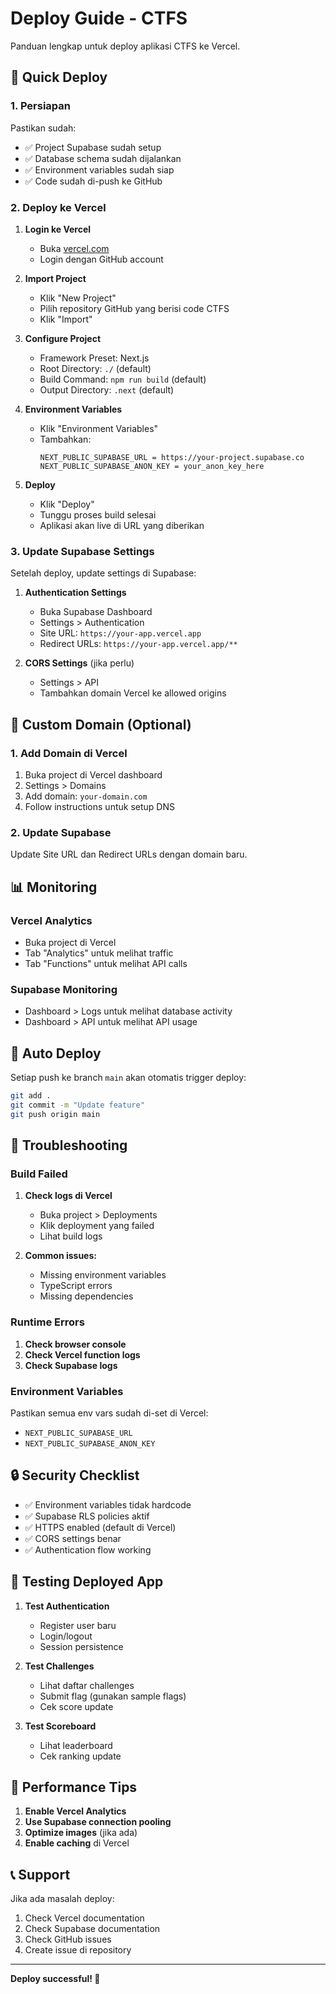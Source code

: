 # Deploy Guide - CTFS

Panduan lengkap untuk deploy aplikasi CTFS ke Vercel.

## 🚀 Quick Deploy

### 1. Persiapan

Pastikan sudah:
- ✅ Project Supabase sudah setup
- ✅ Database schema sudah dijalankan
- ✅ Environment variables sudah siap
- ✅ Code sudah di-push ke GitHub

### 2. Deploy ke Vercel

1. **Login ke Vercel**
   - Buka [vercel.com](https://vercel.com)
   - Login dengan GitHub account

2. **Import Project**
   - Klik "New Project"
   - Pilih repository GitHub yang berisi code CTFS
   - Klik "Import"

3. **Configure Project**
   - Framework Preset: Next.js
   - Root Directory: `./` (default)
   - Build Command: `npm run build` (default)
   - Output Directory: `.next` (default)

4. **Environment Variables**
   - Klik "Environment Variables"
   - Tambahkan:
     ```
     NEXT_PUBLIC_SUPABASE_URL = https://your-project.supabase.co
     NEXT_PUBLIC_SUPABASE_ANON_KEY = your_anon_key_here
     ```

5. **Deploy**
   - Klik "Deploy"
   - Tunggu proses build selesai
   - Aplikasi akan live di URL yang diberikan

### 3. Update Supabase Settings

Setelah deploy, update settings di Supabase:

1. **Authentication Settings**
   - Buka Supabase Dashboard
   - Settings > Authentication
   - Site URL: `https://your-app.vercel.app`
   - Redirect URLs: `https://your-app.vercel.app/**`

2. **CORS Settings** (jika perlu)
   - Settings > API
   - Tambahkan domain Vercel ke allowed origins

## 🔧 Custom Domain (Optional)

### 1. Add Domain di Vercel

1. Buka project di Vercel dashboard
2. Settings > Domains
3. Add domain: `your-domain.com`
4. Follow instructions untuk setup DNS

### 2. Update Supabase

Update Site URL dan Redirect URLs dengan domain baru.

## 📊 Monitoring

### Vercel Analytics

- Buka project di Vercel
- Tab "Analytics" untuk melihat traffic
- Tab "Functions" untuk melihat API calls

### Supabase Monitoring

- Dashboard > Logs untuk melihat database activity
- Dashboard > API untuk melihat API usage

## 🔄 Auto Deploy

Setiap push ke branch `main` akan otomatis trigger deploy:

```bash
git add .
git commit -m "Update feature"
git push origin main
```

## 🐛 Troubleshooting

### Build Failed

1. **Check logs di Vercel**
   - Buka project > Deployments
   - Klik deployment yang failed
   - Lihat build logs

2. **Common issues:**
   - Missing environment variables
   - TypeScript errors
   - Missing dependencies

### Runtime Errors

1. **Check browser console**
2. **Check Vercel function logs**
3. **Check Supabase logs**

### Environment Variables

Pastikan semua env vars sudah di-set di Vercel:
- `NEXT_PUBLIC_SUPABASE_URL`
- `NEXT_PUBLIC_SUPABASE_ANON_KEY`

## 🔒 Security Checklist

- ✅ Environment variables tidak hardcode
- ✅ Supabase RLS policies aktif
- ✅ HTTPS enabled (default di Vercel)
- ✅ CORS settings benar
- ✅ Authentication flow working

## 📱 Testing Deployed App

1. **Test Authentication**
   - Register user baru
   - Login/logout
   - Session persistence

2. **Test Challenges**
   - Lihat daftar challenges
   - Submit flag (gunakan sample flags)
   - Cek score update

3. **Test Scoreboard**
   - Lihat leaderboard
   - Cek ranking update

## 🎯 Performance Tips

1. **Enable Vercel Analytics**
2. **Use Supabase connection pooling**
3. **Optimize images** (jika ada)
4. **Enable caching** di Vercel

## 📞 Support

Jika ada masalah deploy:
1. Check Vercel documentation
2. Check Supabase documentation  
3. Check GitHub issues
4. Create issue di repository

---

**Deploy successful! 🎉**
